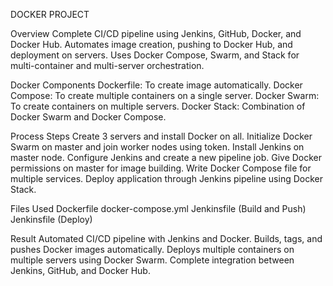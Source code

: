 DOCKER PROJECT

Overview
Complete CI/CD pipeline using Jenkins, GitHub, Docker, and Docker Hub.
Automates image creation, pushing to Docker Hub, and deployment on servers.
Uses Docker Compose, Swarm, and Stack for multi-container and multi-server orchestration.

Docker Components
Dockerfile: To create image automatically.
Docker Compose: To create multiple containers on a single server.
Docker Swarm: To create containers on multiple servers.
Docker Stack: Combination of Docker Swarm and Docker Compose.

Process Steps
Create 3 servers and install Docker on all.
Initialize Docker Swarm on master and join worker nodes using token.
Install Jenkins on master node.
Configure Jenkins and create a new pipeline job.
Give Docker permissions on master for image building.
Write Docker Compose file for multiple services.
Deploy application through Jenkins pipeline using Docker Stack.

Files Used
Dockerfile
docker-compose.yml
Jenkinsfile (Build and Push)
Jenkinsfile (Deploy)

Result
Automated CI/CD pipeline with Jenkins and Docker.
Builds, tags, and pushes Docker images automatically.
Deploys multiple containers on multiple servers using Docker Swarm.
Complete integration between Jenkins, GitHub, and Docker Hub.
